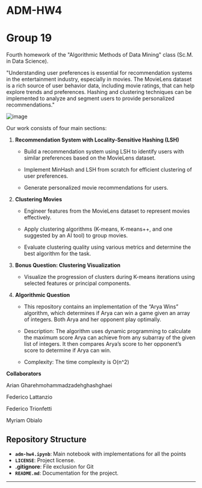 # ADM-HW4
# Group 19

Fourth homework of the "Algorithmic Methods of Data Mining" class (Sc.M. in Data Science).

"Understanding user preferences is essential for recommendation systems in the entertainment industry, especially in movies. The MovieLens dataset is a rich source of user behavior data, including movie ratings, that can help explore trends and preferences. Hashing and clustering techniques can be implemented to analyze and segment users to provide personalized recommendations."

![image](https://github.com/user-attachments/assets/57a5917a-9d51-4c60-8797-e67804a317ae)


Our work consists of four main sections:

1. **Recommendation System with Locality-Sensitive Hashing (LSH)**  
   - Build a recommendation system using LSH to identify users with similar preferences based on the MovieLens dataset.
     
   - Implement MinHash and LSH from scratch for efficient clustering of user preferences.
     
   - Generate personalized movie recommendations for users.

2. **Clustering Movies**  
   - Engineer features from the MovieLens dataset to represent movies effectively.
     
   - Apply clustering algorithms (K-means, K-means++, and one suggested by an AI tool) to group movies.
     
   - Evaluate clustering quality using various metrics and determine the best algorithm for the task.

3. **Bonus Question: Clustering Visualization**
   
   - Visualize the progression of clusters during K-means iterations using selected features or principal components.

5. **Algorithmic Question**
   - This repository contains an implementation of the “Arya Wins” algorithm, which determines if Arya can win a game given an array of integers. Both Arya and her opponent play optimally.

   - Description: The algorithm uses dynamic programming to calculate the maximum score Arya can achieve from any subarray of the given list of integers. It then compares Arya’s score to her opponent’s score to determine if Arya can win.

   - Complexity: The time complexity is O(n^2)

**Collaborators**

Arian Gharehmohammadzadehghashghaei

Federico Lattanzio

Federico Trionfetti

Myriam Obialo


## **Repository Structure**
- **`adm-hw4.ipynb`**: Main notebook with implementations for all the points
- **`LICENSE`**: Project license.
- **.gitignore**: File exclusion for Git
- **`README.md`**: Documentation for the project.


---

